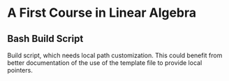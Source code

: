 # A First Course in Linear Algebra
## Bash Build Script

Build script, which needs local path customization.  This could
benefit from better documentation of the use of the template file
to provide local pointers.